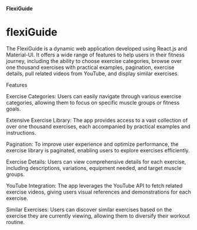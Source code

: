 **FlexiGuide**
<h1> flexiGuide </h1>
The FlexiGuide is a dynamic web application developed using React.js and Material-UI. It offers a wide range of features to help users in their fitness journey, including the ability to choose exercise categories, browse over one thousand exercises with practical examples, pagination, exercise details, pull related videos from YouTube, and display similar exercises.

Features

Exercise Categories: Users can easily navigate through various exercise categories, allowing them to focus on specific muscle groups or fitness goals.

Extensive Exercise Library: The app provides access to a vast collection of over one thousand exercises, each accompanied by practical examples and instructions.

Pagination: To improve user experience and optimize performance, the exercise library is paginated, enabling users to explore exercises efficiently.

Exercise Details: Users can view comprehensive details for each exercise, including descriptions, variations, equipment needed, and target muscle groups.

YouTube Integration: The app leverages the YouTube API to fetch related exercise videos, giving users visual references and demonstrations for each exercise.

Similar Exercises: Users can discover similar exercises based on the exercise they are currently viewing, allowing them to diversify their workout routine.
